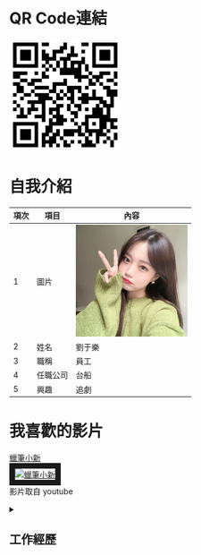 # QR Code連結

<img src="exported_qrcode_image_600.png" width="200" height="200">

# 自我介紹

|項次|項目|內容|
|-----|------|------|
|1 |圖片|<img src="1235.jpg" width="200" hignt="300">|
|2 | 姓名 |劉于樂|
|3 | 職稱 |員工|
|4 |任職公司 |台船|  
|5 |興趣 |追劇|  


# 我喜歡的影片

<a href="https://www.youtube.com/watch?v=J1ty54g-VeQ" target="_blank">蠟筆小新</a><br>
<a href="http://www.youtube.com/watch?feature=player_embedded&v=J1ty54g-VeQ" target="_blank"><img src="http://img.youtube.com/vi/J1ty54g-VeQ/0.jpg" 
alt="蠟筆小新" width="400" height="250" border="10" /></a>
<br>影片取自 youtube


<details>
<summary>

## 工作經歷

</summary>
(一)、 餐飲業：咖哩大叔，2020年3月~2022年6月<br>
(二)、 重工業：台灣造船股份有限公司，2021年8月至今<br>
(三)、 工作內容<br>
|時間|任職公司|職稱|工作內容|
|-----|------|------|
|2020/03~2022/06| 咖哩大叔 | PT | 內外場 |
|2021/08~2024/01| 台灣造船股份有限公司 | 實習生 | 電纜銘牌資料整理及打印|
|2024/02至今| 台灣造船股份有限公司 | 行政助理 | 專案管理相關業務|

(四)、 認識台船<br>
|台船簡介：| CSBC設立於1973年11月7日，為台灣最大的造船公司，總部位於高雄，在基隆和高雄設有2個造船廠, 並設立台北辦公室就近服務客戶與船東。CSBC公司提供各種產品和服務，如商船、海軍艦艇與公務船建造和商維、大型鋼結構和機械製造、海上工程製造、組裝、運輸、吊裝、商維和其他核心業務項目等|
|---------|---------------------------------------------------------------------------------|
|業務範圍：| CSBC銷售市場涵蓋歐、亞、非、美洲，並與船東及客戶維繫良好的業務關係，產品品質和技術深得船東及客戶肯定|
|主要業務：| CSBC現階段營運定位於商船製造與維修、海軍艦艇與公務船製造與維修、離岸風電海工業務三大範疇，為航運業、國防與海工事業發展提供強力的支持，並為國家經濟做出貢獻.未來並將朝向海洋事業集團目標邁進|
|台船精神：| CSBC追求永續經營，並致力推動公司治理及履行以“傳承造船，守護海洋”為主軸之企業社會責任|
</details>
